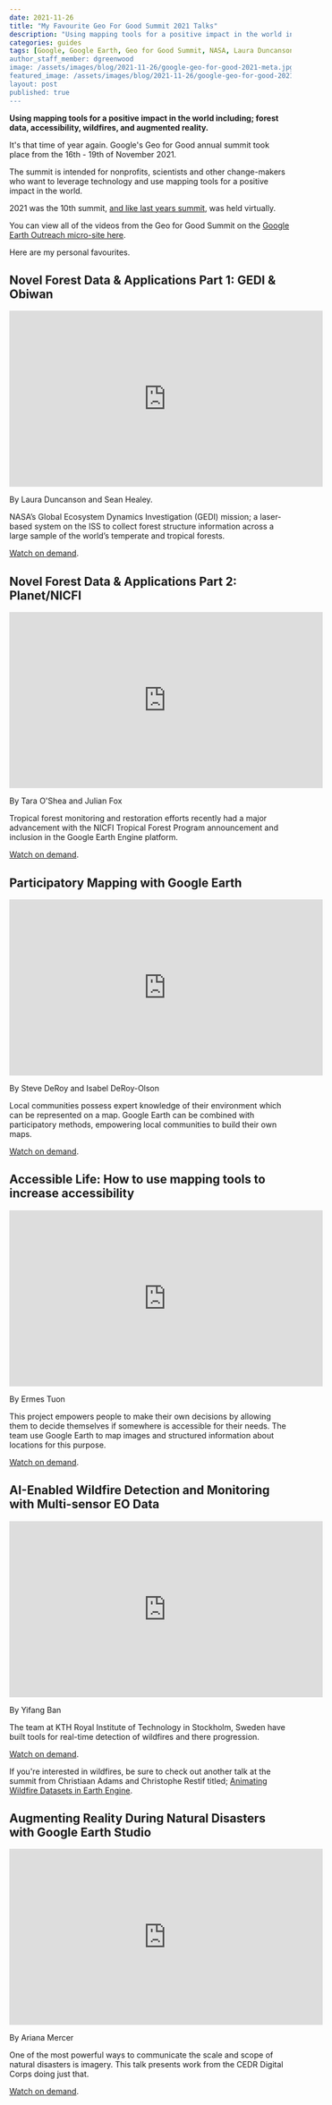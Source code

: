 ```yaml
---
date: 2021-11-26
title: "My Favourite Geo For Good Summit 2021 Talks"
description: "Using mapping tools for a positive impact in the world including; forest data, accessibility, wildfires, and augmented reality."
categories: guides
tags: [Google, Google Earth, Geo for Good Summit, NASA, Laura Duncanson, Sean Healey, Tara O'Shea, Julian Fox, NICFI, Steve DeRoy, Isabel DeRoy-Olson, Ermes Tuon, Accessible Life, Ariana Mercer, CEDR Digital Corps, KTH Royal Institute of Technology, Yifang Ban]
author_staff_member: dgreenwood
image: /assets/images/blog/2021-11-26/google-geo-for-good-2021-meta.jpg
featured_image: /assets/images/blog/2021-11-26/google-geo-for-good-2021.jpg
layout: post
published: true
---
```


**Using mapping tools for a positive impact in the world including; forest data, accessibility, wildfires, and augmented reality.**

It's that time of year again. Google's Geo for Good annual summit took place from the 16th - 19th of November 2021.

The summit is intended for nonprofits, scientists and other change-makers who want to leverage technology and use mapping tools for a positive impact in the world.

2021 was the 10th summit, [and like last years summit](/blog/my-favourite-geo-for-good-summit-talks-2020), was held virtually.

You can view all of the videos from the Geo for Good Summit on the [Google Earth Outreach micro-site here](https://earthoutreachonair.withgoogle.com/events/geoforgood21/).

Here are my personal favourites.

## Novel Forest Data & Applications Part 1: GEDI & Obiwan

<iframe width="560" height="315" src="https://www.youtube-nocookie.com/embed/PQwVDnOsqhQ" title="YouTube video player" frameborder="0" allow="accelerometer; autoplay; clipboard-write; encrypted-media; gyroscope; picture-in-picture" allowfullscreen></iframe>

By Laura Duncanson and Sean Healey.

NASA’s Global Ecosystem Dynamics Investigation (GEDI) mission;  a laser-based system on the ISS to collect forest structure information across a large sample of the world’s temperate and tropical forests.

[Watch on demand](https://earthoutreachonair.withgoogle.com/events/geoforgood21?talk=forest-gedi).

## Novel Forest Data & Applications Part 2: Planet/NICFI

<iframe width="560" height="315" src="https://www.youtube-nocookie.com/embed/-5BK4Brh_lk" title="YouTube video player" frameborder="0" allow="accelerometer; autoplay; clipboard-write; encrypted-media; gyroscope; picture-in-picture" allowfullscreen></iframe>

By Tara O'Shea and Julian Fox

Tropical forest monitoring and restoration efforts recently had a major advancement with the NICFI Tropical Forest Program announcement and inclusion in the Google Earth Engine platform. 

[Watch on demand](https://earthoutreachonair.withgoogle.com/events/geoforgood21?talk=forest-planet-nicfi).

## Participatory Mapping with Google Earth

<iframe width="560" height="315" src="https://www.youtube-nocookie.com/embed/VeiS1Q32-IE" title="YouTube video player" frameborder="0" allow="accelerometer; autoplay; clipboard-write; encrypted-media; gyroscope; picture-in-picture" allowfullscreen></iframe>

By Steve DeRoy and Isabel DeRoy-Olson

Local communities possess expert knowledge of their environment which can be represented on a map. Google Earth can be combined with participatory methods, empowering local communities to build their own maps.

[Watch on demand](https://earthoutreachonair.withgoogle.com/events/geoforgood21?talk=inclusion-mapping).

## Accessible Life: How to use mapping tools to increase accessibility

<iframe width="560" height="315" src="https://www.youtube-nocookie.com/embed/cXTsbkn7e_A?start=1425" title="YouTube video player" frameborder="0" allow="accelerometer; autoplay; clipboard-write; encrypted-media; gyroscope; picture-in-picture" allowfullscreen></iframe>

By Ermes Tuon

This project empowers people to make their own decisions by allowing them to decide themselves if somewhere is accessible for their needs. The team use Google Earth to map images and structured information about locations for this purpose.

[Watch on demand](https://earthoutreachonair.withgoogle.com/events/geoforgood21?talk=inclusion-lightningtalks).

## AI-Enabled Wildfire Detection and Monitoring with Multi-sensor EO Data

<iframe width="560" height="315" src="https://www.youtube-nocookie.com/embed/LRXD2sotmv0?start=545" title="YouTube video player" frameborder="0" allow="accelerometer; autoplay; clipboard-write; encrypted-media; gyroscope; picture-in-picture" allowfullscreen></iframe>

By Yifang Ban

The team at KTH Royal Institute of Technology in Stockholm, Sweden have built tools for real-time detection of wildfires and there progression.

[Watch on demand](https://earthoutreachonair.withgoogle.com/events/geoforgood21/watch?talk=crisis-lightningtalks).

If you're interested in wildfires, be sure to check out another talk at the summit from Christiaan Adams and Christophe Restif titled; [Animating Wildfire Datasets in Earth Engine](https://earthoutreachonair.withgoogle.com/events/geoforgood21?talk=crisis-wildfires).

## Augmenting Reality During Natural Disasters with Google Earth Studio

<iframe width="560" height="315" src="https://www.youtube-nocookie.com/embed/LRXD2sotmv0?start=935" title="YouTube video player" frameborder="0" allow="accelerometer; autoplay; clipboard-write; encrypted-media; gyroscope; picture-in-picture" allowfullscreen></iframe>

By Ariana Mercer

One of the most powerful ways to communicate the scale and scope of natural disasters is imagery. This talk presents work from the CEDR Digital Corps doing just that.

[Watch on demand](https://earthoutreachonair.withgoogle.com/events/geoforgood21/watch?talk=crisis-lightningtalks).